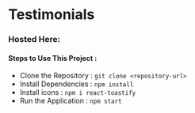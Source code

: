 # Testimonials
### Hosted Here: 
#### Steps to Use This Project :
* Clone the Repository : `git clone <repository-url>`
* Install Dependencies : `npm install`
* Install icons : `npm i react-toastify`
* Run the Application  : `npm start`
